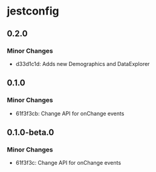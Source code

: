 # jestconfig

## 0.2.0

### Minor Changes

- d33d1c1d: Adds new Demographics and DataExplorer

## 0.1.0

### Minor Changes

- 61f3f3cb: Change API for onChange events

## 0.1.0-beta.0

### Minor Changes

- 61f3f3c: Change API for onChange events
